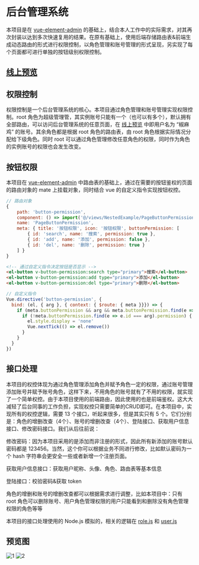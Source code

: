 # 后台管理系统

本项目是在 [vue-element-admin](https://panjiachen.github.io/vue-element-admin-site/zh/) 的基础上，结合本人工作中的实际需求，对其再次封装以达到多次快速复用的结果。在原有基础上，使用后端存储路由表&前端生成动态路由的形式进行权限控制，以角色管理和账号管理的形式呈现，另实现了每个页面都可进行单独的按钮级别权限控制。

## [线上预览](https://yinchengnuo.com/adminVueElement/)

## 权限控制

权限控制是一个后台管理系统的核心。本项目通过角色管理和账号管理实现权限控制。root 角色为超级管理管，其实例账号只能有一个（也可以有多个），默认拥有全部路由，可以访问后台管理系统的任意页面，在 [线上预览](https://yinchengnuo.com/adminVueElement/) 中即用户名为 “椒麻鸡” 的账号。其余角色都是根据 root 角色的路由表，由 root 角色根据实际情况分配给下级角色。同时 root 可以通过角色管理修改任意角色的权限，同时作为角色的实例账号的权限也会发生改变。

## 按钮权限

本项目在 [vue-element-admin](https://panjiachen.github.io/vue-element-admin-site/zh/) 中路由表的基础上，通过在需要的按钮鉴权的页面的路由对象的 mate 上挂载对象，同时结合 vue 的自定义指令实现按钮权控。

```javascript
// 路由对象
{
    path: 'button-permission',
    component: () => import('@/views/NestedExample/PageButtonPermission'),
    name: 'PageButtonPermission',
    meta: { title: '按钮权限', icon: '按钮权限', buttonPermission: [
        { id: 'search', name: '搜索', permission: true },
        { id: 'add', name: '添加', permission: false },
        { id: 'del', name: '删除', permission: true }
    ] }
}
```

```html
<!-- 通过自定义指令决定按钮是否显示 -->
<el-button v-button-permission:search type="primary">搜索</el-button>
<el-button v-button-permission:add type="primary">添加</el-button>
<el-button v-button-permission:del type="primary">删除</el-button>
```

```javascript
// 自定义指令
Vue.directive('button-permission', {
  bind: (el, { arg }, { context: { $route: { meta }}}) => {
    if (meta.buttonPermission && arg && meta.buttonPermission.find(e => e.id === arg)) {
      if (!meta.buttonPermission.find(e => e.id === arg).permission) {
        el.style.display = 'none'
        Vue.nextTick(() => el.remove())
      }
    }
  }
})
```

## 接口处理

本项目的权控体现为通过角色管理添加角色并赋予角色一定的权限，通过账号管理添加账号并赋予账号角色，这样下来，不用角色的账号就有了不用的权限，就实现了一个简单权控。由于本项目使用的前端路由，因此使用的也是前端鉴权。这大大减轻了后台同事的工作负担，实现权控只需要简单的CRUD即可。在本项目中，实现所有的权控逻辑，需要 13 个接口，听起来很多，但是其实只有 5 个。它们分别是：角色的增删改查（4个）、账号的增删改查（4个）、登陆接口、获取用户信息接口、修改密码接口。我们从后往前说：

修改密码：因为本项目采用的是添加而非注册的形式，因此所有新添加的账号默认密码都是 123456。当然，这个你可以根据业务不同进行修改，比如默认密码为一个 hash 字符串会更安全一些或者新增一个注册页面。

获取用户信息接口：获取用户昵称、头像、角色、路由表等基本信息

登陆接口：校验密码&获取 token

角色的增删和账号的增删改查都可以根据需求进行调整，比如本项目中：只有 root 角色可以删除账号、用户角色管理权限的用户只能看到和删除没有角色管理权限的角色等等

本项目的接口处理使用的 Node.js 模拟的，相关的逻辑在 [role.js](https://github.com/yinchengnuo/mockApiNode/blob/master/admin/apis/role.js) 和 [user.js](https://github.com/yinchengnuo/mockApiNode/blob/master/admin/apis/user.js)

## 预览图

![1](https://github.com/yinchengnuo/vueElementAdmin/blob/master/md/1.png)
![2](https://github.com/yinchengnuo/vueElementAdmin/blob/master/md/2.png)
